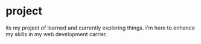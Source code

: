 # project
its my project of learned and currently exploring things.
i'm here to enhance my skills in my web development carrier.
